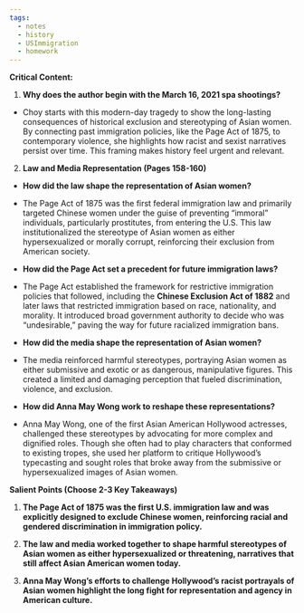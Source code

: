 ```yaml
---
tags:
  - notes
  - history
  - USImmigration
  - homework
---
```

**Critical Content:**

1. **Why does the author begin with the March 16, 2021 spa shootings?**

* Choy starts with this modern-day tragedy to show the long-lasting consequences of historical exclusion and stereotyping of Asian women. By connecting past immigration policies, like the Page Act of 1875, to contemporary violence, she highlights how racist and sexist narratives persist over time. This framing makes history feel urgent and relevant.

2. **Law and Media Representation (Pages 158-160)**

* **How did the law shape the representation of Asian women?**

* The Page Act of 1875 was the first federal immigration law and primarily targeted Chinese women under the guise of preventing “immoral” individuals, particularly prostitutes, from entering the U.S. This law institutionalized the stereotype of Asian women as either hypersexualized or morally corrupt, reinforcing their exclusion from American society.

* **How did the Page Act set a precedent for future immigration laws?**

* The Page Act established the framework for restrictive immigration policies that followed, including the **Chinese Exclusion Act of 1882** and later laws that restricted immigration based on race, nationality, and morality. It introduced broad government authority to decide who was “undesirable,” paving the way for future racialized immigration bans.

* **How did the media shape the representation of Asian women?**

* The media reinforced harmful stereotypes, portraying Asian women as either submissive and exotic or as dangerous, manipulative figures. This created a limited and damaging perception that fueled discrimination, violence, and exclusion.

* **How did Anna May Wong work to reshape these representations?**

* Anna May Wong, one of the first Asian American Hollywood actresses, challenged these stereotypes by advocating for more complex and dignified roles. Though she often had to play characters that conformed to existing tropes, she used her platform to critique Hollywood’s typecasting and sought roles that broke away from the submissive or hypersexualized images of Asian women.


**Salient Points (Choose 2-3 Key Takeaways)**

1. **The Page Act of 1875 was the first U.S. immigration law and was explicitly designed to exclude Chinese women, reinforcing racial and gendered discrimination in immigration policy.**

2. **The law and media worked together to shape harmful stereotypes of Asian women as either hypersexualized or threatening, narratives that still affect Asian American women today.**

3. **Anna May Wong’s efforts to challenge Hollywood’s racist portrayals of Asian women highlight the long fight for representation and agency in American culture.**